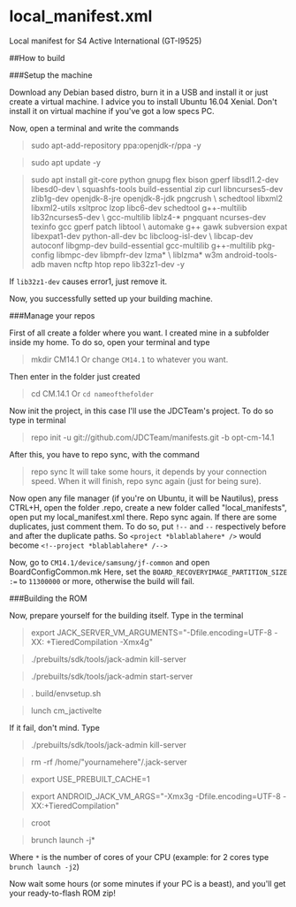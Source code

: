 # local_manifest.xml

Local manifest for S4 Active International (GT-I9525)

##How to build

###Setup the machine

Download any Debian based distro, burn it in a USB and install it or just create a virtual machine.
I advice you to install Ubuntu 16.04 Xenial. Don't install it on virtual machine if you've got a low specs PC.

Now, open a terminal and write the commands

> sudo apt-add-repository ppa:openjdk-r/ppa -y

> sudo apt update -y

> sudo apt install git-core python gnupg flex bison gperf libsdl1.2-dev libesd0-dev \ squashfs-tools build-essential zip curl libncurses5-dev zlib1g-dev openjdk-8-jre openjdk-8-jdk pngcrush \ schedtool libxml2 libxml2-utils xsltproc lzop libc6-dev schedtool g++-multilib lib32ncurses5-dev \ gcc-multilib liblz4-* pngquant ncurses-dev texinfo gcc gperf patch libtool \ automake g++ gawk subversion expat libexpat1-dev python-all-dev bc libcloog-isl-dev \ libcap-dev autoconf libgmp-dev build-essential gcc-multilib g++-multilib pkg-config libmpc-dev libmpfr-dev lzma* \ liblzma* w3m android-tools-adb maven ncftp htop repo lib32z1-dev -y

If `lib32z1-dev` causes error1, just remove it.

Now, you successfully setted up your building machine.

###Manage your repos

First of all create a folder where you want. I created mine in a subfolder inside my home. To do so, open your terminal and type
> mkdir CM14.1
Or change `CM14.1` to whatever you want.

Then enter in the folder just created
> cd CM.14.1
Or `cd nameofthefolder`

Now init the project, in this case I'll use the JDCTeam's project. To do so type in terminal
> repo init -u git://github.com/JDCTeam/manifests.git -b opt-cm-14.1

After this, you have to repo sync, with the command
> repo sync
It will take some hours, it depends by your connection speed.
When it will finish, repo sync again (just for being sure).

Now open any file manager (if you're on Ubuntu, it will be Nautilus), press CTRL+H, open the folder .repo, create a new folder called "local_manifests", open put my local_manifest.xml there.
Repo sync again.
If there are some duplicates, just comment them. To do so, put `!--` and `--` respectively before and after the duplicate paths.
So `<project *blablablahere* />` would become `<!--project *blablablahere* /-->`


Now, go to `CM14.1/device/samsung/jf-common` and open BoardConfigCommon.mk
Here, set the `BOARD_RECOVERYIMAGE_PARTITION_SIZE :=` to `11300000` or more, otherwise the build will fail.

###Building the ROM

Now, prepare yourself for the building itself. Type in the terminal

> export JACK_SERVER_VM_ARGUMENTS="-Dfile.encoding=UTF-8 -XX: +TieredCompilation -Xmx4g"

>./prebuilts/sdk/tools/jack-admin kill-server

> ./prebuilts/sdk/tools/jack-admin start-server

> . build/envsetup.sh

> lunch cm_jactivelte

If it fail, don't mind. Type

> ./prebuilts/sdk/tools/jack-admin kill-server

> rm -rf /home/"yournamehere"/.jack-server

> export USE_PREBUILT_CACHE=1

> export ANDROID_JACK_VM_ARGS="-Xmx3g -Dfile.encoding=UTF-8 -XX:+TieredCompilation"

> croot 

> brunch launch -j*

Where `*` is the number of cores of your CPU (example: for 2 cores type `brunch launch -j2`)

Now wait some hours (or some minutes if your PC is a beast), and you'll get your ready-to-flash ROM zip!
